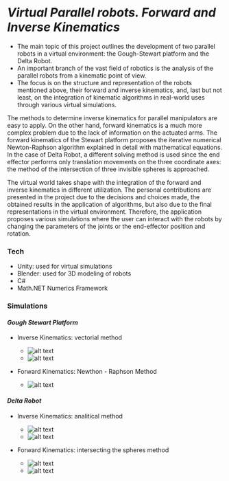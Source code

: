 # _Virtual Parallel robots. Forward and Inverse Kinematics_

- The main topic of this project outlines the development of two parallel robots in a virtual environment: the Gough-Stewart platform and the Delta Robot.
- An important branch of the vast field of robotics is the analysis of the parallel robots from a kinematic point of view. 
- The focus is on the structure and representation of the robots mentioned above, their forward and inverse kinematics, and, last but not least, on the integration of kinematic algorithms in real-world uses through various virtual simulations.

The methods to determine inverse kinematics for parallel manipulators are easy to apply. On the other hand, forward kinematics is a much more complex problem due to the lack of information on the actuated arms. The forward kinematics of the Stewart platform proposes the iterative numerical Newton-Raphson algorithm explained in detail with mathematical equations. In the case of Delta Robot, a different solving method is used since the end effector performs only translation movements on the three coordinate axes: the method of the intersection of three invisible spheres is approached.

The virtual world takes shape with the integration of the forward and inverse kinematics in different utilization. The personal contributions are presented in the project due to the decisions and choices made, the obtained results in the application of algorithms, but also due to the final representations in the virtual environment. Therefore, the application proposes various simulations where the user can interact with the robots by changing the parameters of the joints or the end-effector position and rotation.

### Tech

- Unity: used for virtual simulations
- Blender: used for 3D modeling of robots
- C#
- Math.NET Numerics Framework

### Simulations

#### *Gough Stewart Platform*

- Inverse Kinematics: vectorial method
    - ![alt text](https://github.com/robuvlad/IK-Unity/blob/master/Assets/Thesis_Images/SP_Update_3.PNG)
    - ![alt text](https://github.com/robuvlad/IK-Unity/blob/master/Assets/Thesis_Images/SPStructure1.png)

- Forward Kinematics: Newthon - Raphson Method
    - ![alt text](https://github.com/robuvlad/IK-Unity/blob/master/Assets/Thesis_Images/SP_Update_4.PNG)
    
#### *Delta Robot*

- Inverse Kinematics: analitical method
    - ![alt text](https://github.com/robuvlad/IK-Unity/blob/master/Assets/Thesis_Images/DR_Update_1.PNG)
    - ![alt text](https://github.com/robuvlad/IK-Unity/blob/master/Assets/Thesis_Images/DeltaRobotStructure.png)

- Forward Kinematics: intersecting the spheres method
    - ![alt text](https://github.com/robuvlad/IK-Unity/blob/master/Assets/Thesis_Images/DR_Update_2.PNG)
    - ![alt text](https://github.com/robuvlad/IK-Unity/blob/master/Assets/Thesis_Images/DeltaRobotStructureSphere.png)